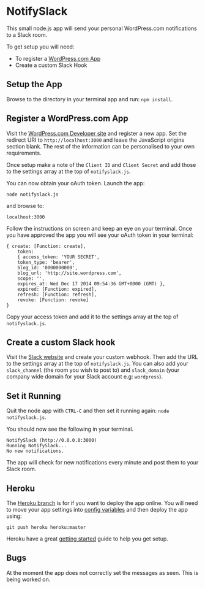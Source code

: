 # NotifySlack

This small node.js app will send your personal WordPress.com notifications to a Slack room.

To get setup you will need:

- To register a [WordPress.com App](https://developer.wordpress.com/apps/)
- Create a custom Slack Hook

## Setup the App

Browse to the directory in your terminal app and run: `npm install`.

## Register a WordPress.com App

Visit the [WordPress.com Developer site](https://developer.wordpress.com/apps/) and register a new app. Set the redirect URI to `http://localhost:3000` and leave the JavaScript origins section blank. The rest of the information can be personalised to your own requirements.

Once setup make a note of the `Client ID` and `Client Secret` and add those to the settings array at the top of `notifyslack.js`.

You can now obtain your oAuth token. Launch the app:

`node notifyslack.js`

and browse to:

`localhost:3000`

Follow the instructions on screen and keep an eye on your terminal. Once you have approved the app you will see your oAuth token in your terminal:

```
{ create: [Function: create],
	token:
	{ access_token: 'YOUR SECRET',
	token_type: 'bearer',
	blog_id: '0000000000',
	blog_url: 'http://site.wordpress.com',
	scope: '',
	expires_at: Wed Dec 17 2014 09:54:36 GMT+0000 (GMT) },
	expired: [Function: expired],
	refresh: [Function: refresh],
	revoke: [Function: revoke]
}
```

Copy your access token and add it to the settings array at the top of `notifyslack.js`.

## Create a custom Slack hook

Visit the [Slack website](https://slack.com/services/new/incoming-webhook) and create your custom webhook. Then add the URL to the settings array at the top of `notifyslack.js`. You can also add your `slack_channel` (the room you wish to post to) and `slack_domain` (your company wide domain for your Slack account e.g: `wordpress`).

## Set it Running

Quit the node app with `CTRL-C` and then set it running again: `node notifyslack.js`.

You should now see the following in your terminal.

```
NotifySlack (http://0.0.0.0:3000)
Running NotifySlack...
No new notifications.
```

The app will check for new notifications every minute and post them to your Slack room.

## Heroku

The [Heroku branch](https://github.com/scottsweb/notifyslack/tree/heroku) is for if you want to deploy the app online. You will need to move your app settings into [config variables](https://devcenter.heroku.com/articles/config-vars) and then deploy the app using:

```
git push heroku heroku:master
```

Heroku have a great [getting started](https://devcenter.heroku.com/articles/getting-started-with-nodejs#introduction) guide to help you get setup.


## Bugs

At the moment the app does not correctly set the messages as seen. This is being worked on.
